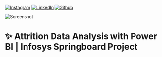 <!-- social media connecting shield -->

[![Instagram][instagram-shield]][instagram-url]
[![LinkedIn][linkedin-shield]][linkedin-url]
[![Github][github-shield]][github-url]

![Screenshot](https://github.com/sJalui/Infosys-Springboard-Task-1/blob/main/Attrition%20Data.png?raw=true)

# ✨ Attrition Data Analysis with Power BI | Infosys Springboard Project

<!-- my social media links -->

[instagram-url]: https://www.instagram.com/s_jalui
[linkedin-url]: https://in.linkedin.com/in/shubh-jalui-1923b1259
[github-url]: https://www.github.com/sJalui
<!-- shield icon links -->

[instagram-shield]: https://img.shields.io/badge/-Instagram-black.svg?style=flat-square&logo=instagram&color=555&logoColor=white
[linkedin-shield]: https://img.shields.io/badge/-LinkedIn-black.svg?style=flat-square&logo=linkedin&colorB=555
[github-shield]: https://img.shields.io/badge/-Github-black.svg?style=flat-square&logo=github&color=555&logoColor=white






